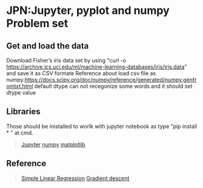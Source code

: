 # JPN:Jupyter, pyplot and numpy Problem set
## Get and load the data
 Download Fisher’s iris data set by using "curl -o https://archive.ics.uci.edu/ml/machine-learning-databases/iris/iris.data" and save it as CSV formate
 Reference about load csv file as numpy.https://docs.scipy.org/doc/numpy/reference/generated/numpy.genfromtxt.html
 default dtype can not recegonize some words and it should set dtype value


## Libraries
Those should be inistalled to worlk with jupyter notebook  as type "pip install * " at cmd.  
> [Jupyter](http://jupyter.org/)
> [numpy](http://www.numpy.org/) 
> [matplotlib](https://matplotlib.org/) 


## Reference 
> [Simple Linear Regression](https://emerging-technologies.github.io/notebooks/simple-linear-regression.ipynb)
> [Gradient descent](https://emerging-technologies.github.io/notebooks/gradient-descent.ipynb)
